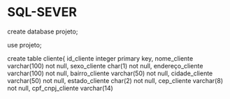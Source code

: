 # SQL-SEVER

create database projeto;

use projeto;

create table cliente{
    id_cliente       integer primary key,
    nome_cliente     varchar(100) not null,
    sexo_cliente     char(1)      not null,
	endereço_cliente varchar(100) not null,
	bairro_cliente   varchar(50)  not null,
	cidade_cliente   varchar(50)  not null,
	estado_cliente   char(2)      not null,
	cep_cliente      varchar(8)   not null,
	cpf_cnpj_cliente varchar(14)   
